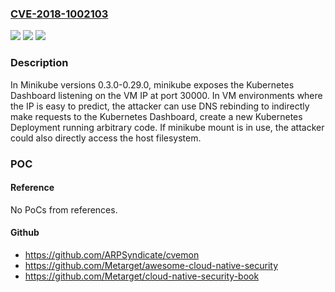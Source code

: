 ### [CVE-2018-1002103](https://cve.mitre.org/cgi-bin/cvename.cgi?name=CVE-2018-1002103)
![](https://img.shields.io/static/v1?label=Product&message=Minikube&color=blue)
![](https://img.shields.io/static/v1?label=Version&message=%3E%3D%20v0.3.0%20&color=brighgreen)
![](https://img.shields.io/static/v1?label=Vulnerability&message=Improper%20Input%20Validation&color=brighgreen)

### Description

In Minikube versions 0.3.0-0.29.0, minikube exposes the Kubernetes Dashboard listening on the VM IP at port 30000. In VM environments where the IP is easy to predict, the attacker can use DNS rebinding to indirectly make requests to the Kubernetes Dashboard, create a new Kubernetes Deployment running arbitrary code. If minikube mount is in use, the attacker could also directly access the host filesystem.

### POC

#### Reference
No PoCs from references.

#### Github
- https://github.com/ARPSyndicate/cvemon
- https://github.com/Metarget/awesome-cloud-native-security
- https://github.com/Metarget/cloud-native-security-book

